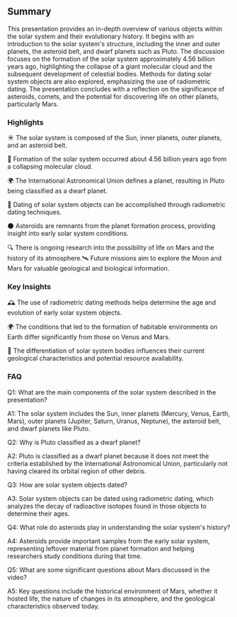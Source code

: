 ## Summary
This presentation provides an in-depth overview of various objects within the solar system and their evolutionary history. It begins with an introduction to the solar system's structure, including the inner and outer planets, the asteroid belt, and dwarf planets such as Pluto. The discussion focuses on the formation of the solar system approximately 4.56 billion years ago, highlighting the collapse of a giant molecular cloud and the subsequent development of celestial bodies. Methods for dating solar system objects are also explored, emphasizing the use of radiometric dating. The presentation concludes with a reflection on the significance of asteroids, comets, and the potential for discovering life on other planets, particularly Mars.
### Highlights

☀️ The solar system is composed of the Sun, inner planets, outer planets, and an asteroid belt.

🌌 Formation of the solar system occurred about 4.56 billion years ago from a collapsing molecular cloud.

🌍 The International Astronomical Union defines a planet, resulting in Pluto being classified as a dwarf planet.

🚀 Dating of solar system objects can be accomplished through radiometric dating techniques.

🌑 Asteroids are remnants from the planet formation process, providing insight into early solar system conditions.

🔍 There is ongoing research into the possibility of life on Mars and the history of its atmosphere.🛰 Future missions aim to explore the Moon and Mars for valuable geological and biological information.

### Key Insights

🕰️ The use of radiometric dating methods helps determine the age and evolution of early solar system objects.

🌍 The conditions that led to the formation of habitable environments on Earth differ significantly from those on Venus and Mars.

🧪 The differentiation of solar system bodies influences their current geological characteristics and potential resource availability.

### FAQ
Q1: What are the main components of the solar system described in the presentation?

A1: The solar system includes the Sun, inner planets (Mercury, Venus, Earth, Mars), outer planets (Jupiter, Saturn, Uranus, Neptune), the asteroid belt, and dwarf planets like Pluto.

Q2: Why is Pluto classified as a dwarf planet?

A2: Pluto is classified as a dwarf planet because it does not meet the criteria established by the International Astronomical Union, particularly not having cleared its orbital region of other debris.

Q3: How are solar system objects dated?

A3: Solar system objects can be dated using radiometric dating, which analyzes the decay of radioactive isotopes found in those objects to determine their ages.

Q4: What role do asteroids play in understanding the solar system's history?

A4: Asteroids provide important samples from the early solar system, representing leftover material from planet formation and helping researchers study conditions during that time.

Q5: What are some significant questions about Mars discussed in the video?

A5: Key questions include the historical environment of Mars, whether it hosted life, the nature of changes in its atmosphere, and the geological characteristics observed today.

